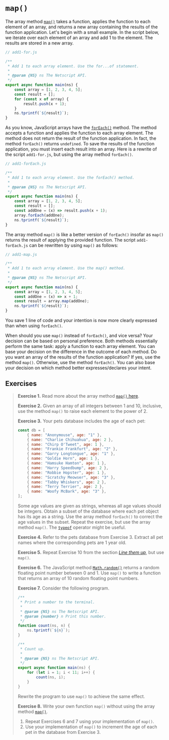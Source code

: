 # `map()`

The array method
[`map()`](https://developer.mozilla.org/en-US/docs/Web/JavaScript/Reference/Global_Objects/Array/map)
takes a function, applies the function to each element of an array, and returns
a new array containing the results of the function application. Let's begin with
a small example. In the script below, we iterate over each element of an array
and add 1 to the element. The results are stored in a new array.

```js
// add1-for.js

/**
 * Add 1 to each array element. Use the for...of statement.
 *
 * @param {NS} ns The Netscript API.
 */
export async function main(ns) {
    const array = [1, 2, 3, 4, 5];
    const result = [];
    for (const x of array) {
        result.push(x + 1);
    }
    ns.tprintf(`${result}`);
}
```

As you know, JavaScript arrays have the
[`forEach()`](https://developer.mozilla.org/en-US/docs/Web/JavaScript/Reference/Global_Objects/Array/forEach)
method. The method accepts a function and applies the function to each array
element. The method does not return the result of the function application. In
fact, the method `forEach()` returns `undefined`. To save the results of the
function application, you must insert each result into an array. Here is a
rewrite of the script `add1-for.js`, but using the array method `forEach()`.

```js
// add1-forEach.js

/**
 * Add 1 to each array element. Use the forEach() method.
 *
 * @param {NS} ns The Netscript API.
 */
export async function main(ns) {
    const array = [1, 2, 3, 4, 5];
    const result = [];
    const addOne = (x) => result.push(x + 1);
    array.forEach(addOne);
    ns.tprintf(`${result}`);
}
```

The array method `map()` is like a better version of `forEach()` insofar as
`map()` returns the result of applying the provided function. The script
`add1-forEach.js` can be rewritten by using `map()` as follows:

```js
// add1-map.js

/**
 * Add 1 to each array element. Use the map() method.
 *
 * @param {NS} ns The Netscript API.
 */
export async function main(ns) {
    const array = [1, 2, 3, 4, 5];
    const addOne = (x) => x + 1;
    const result = array.map(addOne);
    ns.tprintf(`${result}`);
}
```

You save 1 line of code and your intention is now more clearly expressed than
when using `forEach()`.

When should you use `map()` instead of `forEach()`, and vice versa? Your
decision can be based on personal preference. Both methods essentially perform
the same task: apply a function to each array element. You can base your
decision on the difference in the outcome of each method. Do you want an array
of the results of the function application? If yes, use the method `map()`.
Otherwise, use the method `forEach()`. You can also base your decision on which
method better expresses/declares your intent.

<!-- ====================================================================== -->

## Exercises

> **Exercise 1.** Read more about the array method
> [`map()` here](https://developer.mozilla.org/en-US/docs/Web/JavaScript/Reference/Global_Objects/Array/map).
>
> **Exercise 2.** Given an array of all integers between 1 and 10, inclusive,
> use the method `map()` to raise each element to the power of 2.
>
> **Exercise 3.** Your pets database includes the age of each pet:
>
> ```js
> const db = [
>     { name: "Anonymouse", age: "1" },
>     { name: "Charlie Chihuahua", age: 2 },
>     { name: "Chirp O'Tweet", age: 1 },
>     { name: "Frankie Frankfurt", age: "2" },
>     { name: "Garry Longtongue", age: "1" },
>     { name: "Goldie Horn", age: 1 },
>     { name: "Hamsuke Hamton", age: 1 },
>     { name: "Harry Speedbump", age: 2 },
>     { name: "Robbie Hopster", age: 1 },
>     { name: "Scratchy Meowser", age: "3" },
>     { name: "Tabby Whiskers", age: 2 },
>     { name: "Terry Terrier", age: 2 },
>     { name: "Woofy McBark", age: "3" },
> ];
> ```
>
> Some age values are given as strings, whereas all age values should be
> integers. Obtain a subset of the database where each pet object has its age as
> a string. Use the array method `forEach()` to correct the age values in the
> subset. Repeat the exercise, but use the array method `map()`. The
> [`typeof`](https://developer.mozilla.org/en-US/docs/Web/JavaScript/Reference/Operators/typeof)
> operator might be useful.
>
> **Exercise 4.** Refer to the pets database from Exercise 3. Extract all pet
> names where the corresponding pets are 1 year old.
>
> **Exercise 5.** Repeat Exercise 10 from the section
> [_Line them up_](../organize/array.md), but use `map()`.
>
> **Exercise 6.** The JavaScript method
> [`Math.random()`](https://developer.mozilla.org/en-US/docs/Web/JavaScript/Reference/Global_Objects/Math/random)
> returns a random floating point number between 0 and 1. Use `map()` to write a
> function that returns an array of 10 random floating point numbers.
>
> **Exercise 7.** Consider the following program.
>
> ```js
> /**
>  * Print a number to the terminal.
>  *
>  * @param {NS} ns The Netscript API.
>  * @param {number} n Print this number.
>  */
> function count(ns, n) {
>     ns.tprintf(`${n}`);
> }
>
> /**
>  * Count up.
>  *
>  * @param {NS} ns The Netscript API.
>  */
> export async function main(ns) {
>     for (let i = 1; i < 11; i++) {
>         count(ns, i);
>     }
> }
> ```
>
> Rewrite the program to use `map()` to achieve the same effect.
>
> **Exercise 8.** Write your own function `map()` without using the array method
> [`map()`](https://developer.mozilla.org/en-US/docs/Web/JavaScript/Reference/Global_Objects/Array/map).
>
> 1. Repeat Exercises 6 and 7 using your implementation of `map()`.
> 1. Use your implementation of `map()` to increment the age of each pet in the
>    database from Exercise 3.

